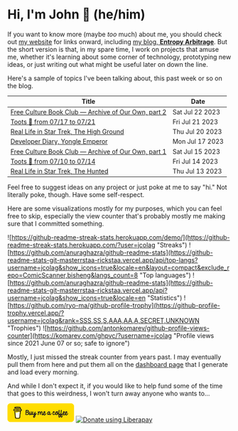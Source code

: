# Hi, I'm John 👋 (he/him)

If you want to know more (maybe *too* much) about me, you should check out [my website](https://john.colagioia.net/) for links onward, including [my blog, **Entropy Arbitrage**](https://john.colagioia.net/blog).  But the short version is that, in my spare time, I work on projects that amuse me, whether it's learning about some corner of technology, prototyping new ideas, or just writing out what might be useful later on down the line.

Here's a sample of topics I've been talking about, this past week or so on the blog.

|Title|Date|
|-----|-------|
|[Free Culture Book Club — Archive of Our Own, part 2](https://john.colagioia.net/blog/2023/07/22/ao3-2.html)|Sat Jul 22 2023|
|[Toots 🐘 from 07/17 to 07/21](https://john.colagioia.net/blog/2023/07/21/week.html)|Fri Jul 21 2023|
|[Real Life in Star Trek, The High Ground](https://john.colagioia.net/blog/2023/07/20/high-ground.html)|Thu Jul 20 2023|
|[Developer Diary, Yongle Emperor](https://john.colagioia.net/blog/2023/07/17/yongle.html)|Mon Jul 17 2023|
|[Free Culture Book Club — Archive of Our Own, part 1](https://john.colagioia.net/blog/2023/07/15/ao3-1.html)|Sat Jul 15 2023|
|[Toots 🐘 from 07/10 to 07/14](https://john.colagioia.net/blog/2023/07/14/week.html)|Fri Jul 14 2023|
|[Real Life in Star Trek, The Hunted](https://john.colagioia.net/blog/2023/07/13/hunted.html)|Thu Jul 13 2023|

Feel free to suggest ideas on any project or just poke at me to say "hi." Not literally poke, though. Have some self-respect.

Here are some visualizations mostly for my purposes, which you can feel free to skip, especially the view counter that's probably mostly me making sure that I committed something.

![https://github-readme-streak-stats.herokuapp.com/demo/](https://github-readme-streak-stats.herokuapp.com/?user=jcolag "Streaks")
![https://github.com/anuraghazra/github-readme-stats](https://github-readme-stats-git-masterrstaa-rickstaa.vercel.app/api/top-langs?username=jcolag&show_icons=true&locale=en&layout=compact&exclude_repo=ComicScanner,bisheng&langs_count=8 "Top languages")
![https://github.com/anuraghazra/github-readme-stats](https://github-readme-stats-git-masterrstaa-rickstaa.vercel.app/api?username=jcolag&show_icons=true&locale=en "Statistics")
![https://github.com/ryo-ma/github-profile-trophy](https://github-profile-trophy.vercel.app/?username=jcolag&rank=SSS,SS,S,AAA,AA,A,SECRET,UNKNOWN "Trophies")
![https://github.com/antonkomarev/github-profile-views-counter](https://komarev.com/ghpvc/?username=jcolag "Profile views since 2021 June 07 or so; safe to ignore")

Mostly, I just missed the streak counter from years past.  I may eventually pull them from here and put them all on the [dashboard page](https://github.com/jcolag/dash) that I generate and load every morning.

And while I don't expect it, if you would like to help fund some of the time that goes to this weirdness, I won't turn away anyone who wants to...

[<img src="images/default-yellow.png" alt="Buy Me a Coffee" width="150px"/>](https://www.buymeacoffee.com/jcolag)
<a href="https://liberapay.com/jcolag/donate"><img alt="Donate using Liberapay" src="https://liberapay.com/assets/widgets/donate.svg"></a>
